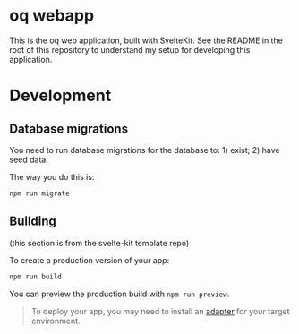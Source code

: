 # oq webapp

This is the oq web application, built with SvelteKit. See the README in the root
of this repository to understand my setup for developing this application.

# Development

## Database migrations

You need to run database migrations for the database to: 1) exist; 2) have seed data.

The way you do this is:

```bash
npm run migrate
```


## Building

(this section is from the svelte-kit template repo)

To create a production version of your app:

```bash
npm run build
```

You can preview the production build with `npm run preview`.

> To deploy your app, you may need to install an [adapter](https://kit.svelte.dev/docs/adapters) for your target environment.
